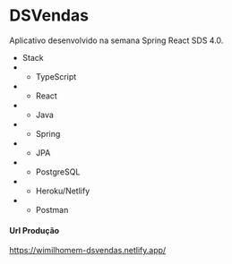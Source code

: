 # DSVendas
Aplicativo desenvolvido na semana Spring React SDS 4.0.

 - Stack
 - - TypeScript 
 - - React
 - - Java
 - - Spring
 - - JPA
 - - PostgreSQL
 - - Heroku/Netlify
 - - Postman
 
#### Url Produção
[https://wimilhomem-dsvendas.netlify.app/ ](https://wimilhomem-dsvendas.netlify.app/)


